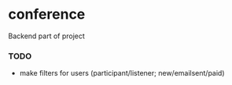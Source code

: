 conference
==========

Backend part of project

### TODO

 * make filters for users (participant/listener; new/emailsent/paid)
